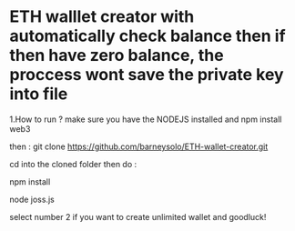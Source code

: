 # ETH walllet creator with automatically check balance then if then have zero balance, the proccess wont save the private key into file

1.How to run ?
make sure you have the NODEJS installed and npm install web3 

then : git clone https://github.com/barneysolo/ETH-wallet-creator.git

cd into the cloned folder then do : 

npm install

node joss.js

select number 2 if you want to create unlimited wallet and goodluck!

